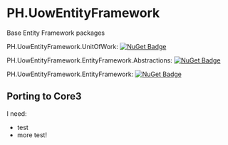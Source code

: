 # PH.UowEntityFramework
Base Entity Framework packages


PH.UowEntityFramework.UnitOfWork:  [![NuGet Badge](https://buildstats.info/nuget/PH.UowEntityFramework.UnitOfWork)](https://www.nuget.org/packages/PH.UowEntityFramework.UnitOfWork/)

PH.UowEntityFramework.EntityFramework.Abstractions:  [![NuGet Badge](https://buildstats.info/nuget/PH.UowEntityFramework.EntityFramework.Abstractions)](https://www.nuget.org/packages/PH.UowEntityFramework.EntityFramework.Abstractions/)

PH.UowEntityFramework.EntityFramework:  [![NuGet Badge](https://buildstats.info/nuget/PH.UowEntityFramework.EntityFramework)](https://www.nuget.org/packages/PH.UowEntityFramework.EntityFramework/)



## Porting to Core3

I need:
- test
- more test!